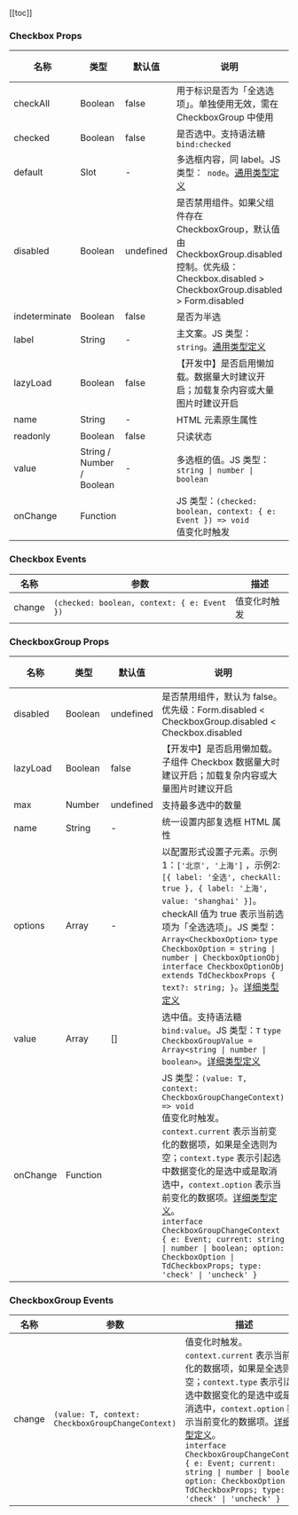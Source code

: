 [//]: # ':: BASE_DOC ::'
[//]: # '## API'

[[toc]]

### Checkbox Props

| 名称          | 类型                      | 默认值    | 说明                                                                                                                                                 | 必传 |
| ------------- | ------------------------- | --------- | ---------------------------------------------------------------------------------------------------------------------------------------------------- | ---- |
| checkAll      | Boolean                   | false     | 用于标识是否为「全选选项」。单独使用无效，需在 CheckboxGroup 中使用                                                                                  | N    |
| checked       | Boolean                   | false     | 是否选中。支持语法糖 `bind:checked`                                                                                                                  | N    |
| default       | Slot                      | -         | 多选框内容，同 label。JS 类型：` node`。[通用类型定义](https://github.com/Tencent/tdesign-vue-next/blob/develop/src/common.ts)                       | N    |
| disabled      | Boolean                   | undefined | 是否禁用组件。如果父组件存在 CheckboxGroup，默认值由 CheckboxGroup.disabled 控制。优先级：Checkbox.disabled > CheckboxGroup.disabled > Form.disabled | N    |
| indeterminate | Boolean                   | false     | 是否为半选                                                                                                                                           | N    |
| label         | String                    | -         | 主文案。JS 类型：`string`。[通用类型定义](https://github.com/Tencent/tdesign-vue-next/blob/develop/src/common.ts)                                    | N    |
| lazyLoad      | Boolean                   | false     | 【开发中】是否启用懒加载。数据量大时建议开启；加载复杂内容或大量图片时建议开启                                                                       | N    |
| name          | String                    | -         | HTML 元素原生属性                                                                                                                                    | N    |
| readonly      | Boolean                   | false     | 只读状态                                                                                                                                             | N    |
| value         | String / Number / Boolean | -         | 多选框的值。JS 类型：`string \| number \| boolean`                                                                                                   | N    |
| onChange      | Function                  |           | JS 类型：`(checked: boolean, context: { e: Event }) => void`<br/>值变化时触发                                                                        | N    |

### Checkbox Events

| 名称   | 参数                                        | 描述         |
| ------ | ------------------------------------------- | ------------ |
| change | `(checked: boolean, context: { e: Event })` | 值变化时触发 |

### CheckboxGroup Props

| 名称     | 类型     | 默认值    | 说明                                                                                                                                                                                                                                                                                                                                                                                                                                                                                                                     | 必传 |
| -------- | -------- | --------- | ------------------------------------------------------------------------------------------------------------------------------------------------------------------------------------------------------------------------------------------------------------------------------------------------------------------------------------------------------------------------------------------------------------------------------------------------------------------------------------------------------------------------ | ---- |
| disabled | Boolean  | undefined | 是否禁用组件，默认为 false。优先级：Form.disabled < CheckboxGroup.disabled < Checkbox.disabled                                                                                                                                                                                                                                                                                                                                                                                                                           | N    |
| lazyLoad | Boolean  | false     | 【开发中】是否启用懒加载。子组件 Checkbox 数据量大时建议开启；加载复杂内容或大量图片时建议开启                                                                                                                                                                                                                                                                                                                                                                                                                           | N    |
| max      | Number   | undefined | 支持最多选中的数量                                                                                                                                                                                                                                                                                                                                                                                                                                                                                                       | N    |
| name     | String   | -         | 统一设置内部复选框 HTML 属性                                                                                                                                                                                                                                                                                                                                                                                                                                                                                             | N    |
| options  | Array    | -         | 以配置形式设置子元素。示例1：`['北京', '上海']` ，示例2: `[{ label: '全选', checkAll: true }, { label: '上海', value: 'shanghai' }]`。checkAll 值为 true 表示当前选项为「全选选项」。JS 类型：`Array<CheckboxOption>` `type CheckboxOption = string \| number \| CheckboxOptionObj` `interface CheckboxOptionObj extends TdCheckboxProps { text?: string; }`。[详细类型定义](https://github.com/Tencent/tdesign-vue-next/tree/develop/src/checkbox/type.ts)                                                              | N    |
| value    | Array    | []        | 选中值。支持语法糖 `bind:value`。JS 类型：`T` `type CheckboxGroupValue = Array<string \| number \| boolean>`。[详细类型定义](https://github.com/Tencent/tdesign-vue-next/tree/develop/src/checkbox/type.ts)                                                                                                                                                                                                                                                                                                              | N    |
| onChange | Function |           | JS 类型：`(value: T, context: CheckboxGroupChangeContext) => void`<br/>值变化时触发。`context.current` 表示当前变化的数据项，如果是全选则为空；`context.type` 表示引起选中数据变化的是选中或是取消选中，`context.option` 表示当前变化的数据项。[详细类型定义](https://github.com/Tencent/tdesign-vue-next/tree/develop/src/checkbox/type.ts)。<br/>`interface CheckboxGroupChangeContext { e: Event; current: string \| number \| boolean; option: CheckboxOption \| TdCheckboxProps; type: 'check' \| 'uncheck' }`<br/> | N    |

### CheckboxGroup Events

| 名称   | 参数                                              | 描述                                                                                                                                                                                                                                                                                                                                                                                                                                              |
| ------ | ------------------------------------------------- | ------------------------------------------------------------------------------------------------------------------------------------------------------------------------------------------------------------------------------------------------------------------------------------------------------------------------------------------------------------------------------------------------------------------------------------------------- |
| change | `(value: T, context: CheckboxGroupChangeContext)` | 值变化时触发。`context.current` 表示当前变化的数据项，如果是全选则为空；`context.type` 表示引起选中数据变化的是选中或是取消选中，`context.option` 表示当前变化的数据项。[详细类型定义](https://github.com/Tencent/tdesign-vue-next/tree/develop/src/checkbox/type.ts)。<br/>`interface CheckboxGroupChangeContext { e: Event; current: string \| number \| boolean; option: CheckboxOption \| TdCheckboxProps; type: 'check' \| 'uncheck' }`<br/> |
